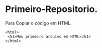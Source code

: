 # Primeiro-Repositorio.

Para Copiar o código em HTML.
```
<html>
 <h1>Meu primeiro arquivo em HTML</h1>
</html>
```
